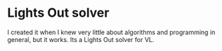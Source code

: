 # Lights Out solver
I created it when I knew very little about algorithms and programming in general, but it works. Its a Lights Out solver for VL.
